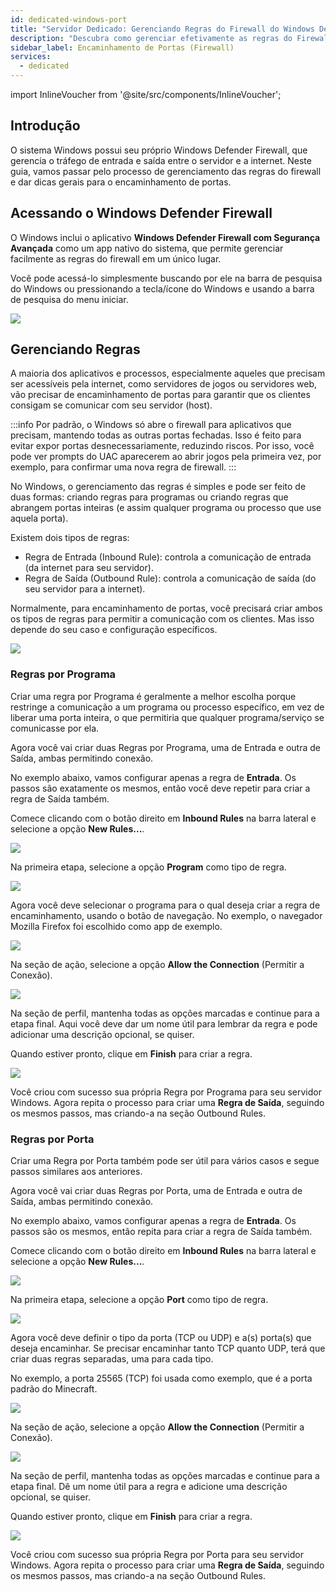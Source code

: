 ```yaml
---
id: dedicated-windows-port
title: "Servidor Dedicado: Gerenciando Regras do Firewall do Windows Defender"
description: "Descubra como gerenciar efetivamente as regras do Firewall do Windows Defender e otimizar o encaminhamento de portas para uma comunicação segura do servidor → Saiba mais agora"
sidebar_label: Encaminhamento de Portas (Firewall)
services:
  - dedicated
---
```


import InlineVoucher from '@site/src/components/InlineVoucher';

## Introdução

O sistema Windows possui seu próprio Windows Defender Firewall, que gerencia o tráfego de entrada e saída entre o servidor e a internet. Neste guia, vamos passar pelo processo de gerenciamento das regras do firewall e dar dicas gerais para o encaminhamento de portas.

<InlineVoucher />

## Acessando o Windows Defender Firewall

O Windows inclui o aplicativo **Windows Defender Firewall com Segurança Avançada** como um app nativo do sistema, que permite gerenciar facilmente as regras do firewall em um único lugar.

Você pode acessá-lo simplesmente buscando por ele na barra de pesquisa do Windows ou pressionando a tecla/ícone do Windows e usando a barra de pesquisa do menu iniciar.

![](https://screensaver01.zap-hosting.com/index.php/s/MEdQwo2do8zA84m/preview)

## Gerenciando Regras

A maioria dos aplicativos e processos, especialmente aqueles que precisam ser acessíveis pela internet, como servidores de jogos ou servidores web, vão precisar de encaminhamento de portas para garantir que os clientes consigam se comunicar com seu servidor (host).

:::info
Por padrão, o Windows só abre o firewall para aplicativos que precisam, mantendo todas as outras portas fechadas. Isso é feito para evitar expor portas desnecessariamente, reduzindo riscos. Por isso, você pode ver prompts do UAC aparecerem ao abrir jogos pela primeira vez, por exemplo, para confirmar uma nova regra de firewall.
:::

No Windows, o gerenciamento das regras é simples e pode ser feito de duas formas: criando regras para programas ou criando regras que abrangem portas inteiras (e assim qualquer programa ou processo que use aquela porta).

Existem dois tipos de regras:
- Regra de Entrada (Inbound Rule): controla a comunicação de entrada (da internet para seu servidor).
- Regra de Saída (Outbound Rule): controla a comunicação de saída (do seu servidor para a internet).

Normalmente, para encaminhamento de portas, você precisará criar ambos os tipos de regras para permitir a comunicação com os clientes. Mas isso depende do seu caso e configuração específicos.

![](https://screensaver01.zap-hosting.com/index.php/s/a8HCX6ZyWfemQtN/preview)

### Regras por Programa

Criar uma regra por Programa é geralmente a melhor escolha porque restringe a comunicação a um programa ou processo específico, em vez de liberar uma porta inteira, o que permitiria que qualquer programa/serviço se comunicasse por ela.

Agora você vai criar duas Regras por Programa, uma de Entrada e outra de Saída, ambas permitindo conexão.

No exemplo abaixo, vamos configurar apenas a regra de **Entrada**. Os passos são exatamente os mesmos, então você deve repetir para criar a regra de Saída também.

Comece clicando com o botão direito em **Inbound Rules** na barra lateral e selecione a opção **New Rules...**.

![](https://screensaver01.zap-hosting.com/index.php/s/mnZXWgEWyxSciE4/preview)

Na primeira etapa, selecione a opção **Program** como tipo de regra.

![](https://screensaver01.zap-hosting.com/index.php/s/NPm9ae8BsD78An9/preview)

Agora você deve selecionar o programa para o qual deseja criar a regra de encaminhamento, usando o botão de navegação. No exemplo, o navegador Mozilla Firefox foi escolhido como app de exemplo.

![](https://screensaver01.zap-hosting.com/index.php/s/XsS2iTa4JjXF8j5/preview)

Na seção de ação, selecione a opção **Allow the Connection** (Permitir a Conexão).

![](https://screensaver01.zap-hosting.com/index.php/s/pnFz9EoxPqPT8xS/preview)

Na seção de perfil, mantenha todas as opções marcadas e continue para a etapa final. Aqui você deve dar um nome útil para lembrar da regra e pode adicionar uma descrição opcional, se quiser.

Quando estiver pronto, clique em **Finish** para criar a regra.

![](https://screensaver01.zap-hosting.com/index.php/s/dpWEYFYGtWQYkw3/preview)

Você criou com sucesso sua própria Regra por Programa para seu servidor Windows. Agora repita o processo para criar uma **Regra de Saída**, seguindo os mesmos passos, mas criando-a na seção Outbound Rules.

### Regras por Porta

Criar uma Regra por Porta também pode ser útil para vários casos e segue passos similares aos anteriores.

Agora você vai criar duas Regras por Porta, uma de Entrada e outra de Saída, ambas permitindo conexão.

No exemplo abaixo, vamos configurar apenas a regra de **Entrada**. Os passos são os mesmos, então repita para criar a regra de Saída também.

Comece clicando com o botão direito em **Inbound Rules** na barra lateral e selecione a opção **New Rules...**.

![](https://screensaver01.zap-hosting.com/index.php/s/mnZXWgEWyxSciE4/preview)

Na primeira etapa, selecione a opção **Port** como tipo de regra.

![](https://screensaver01.zap-hosting.com/index.php/s/eobA3wzbwQSqjpK/preview)

Agora você deve definir o tipo da porta (TCP ou UDP) e a(s) porta(s) que deseja encaminhar. Se precisar encaminhar tanto TCP quanto UDP, terá que criar duas regras separadas, uma para cada tipo.

No exemplo, a porta 25565 (TCP) foi usada como exemplo, que é a porta padrão do Minecraft.

![](https://screensaver01.zap-hosting.com/index.php/s/yMco5L6ERWiLEHk/preview)

Na seção de ação, selecione a opção **Allow the Connection** (Permitir a Conexão).

![](https://screensaver01.zap-hosting.com/index.php/s/pnFz9EoxPqPT8xS/preview)

Na seção de perfil, mantenha todas as opções marcadas e continue para a etapa final. Dê um nome útil para a regra e adicione uma descrição opcional, se quiser.

Quando estiver pronto, clique em **Finish** para criar a regra.

![](https://screensaver01.zap-hosting.com/index.php/s/Ro5k6JgTF73exoH/preview)

Você criou com sucesso sua própria Regra por Porta para seu servidor Windows. Agora repita o processo para criar uma **Regra de Saída**, seguindo os mesmos passos, mas criando-a na seção Outbound Rules.

<InlineVoucher />